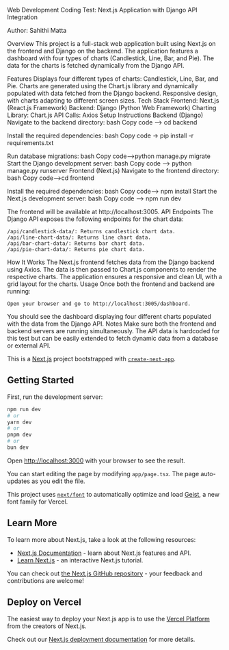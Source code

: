 
Web Development Coding Test: Next.js Application with Django API Integration

Author: Sahithi Matta 

Overview
    This project is a full-stack web application built using Next.js on the frontend and Django on the backend. The application features a dashboard with four types of charts (Candlestick, Line, Bar, and Pie). The data for the charts is fetched dynamically from the Django API.

Features
    Displays four different types of charts: Candlestick, Line, Bar, and Pie.
    Charts are generated using the Chart.js library and dynamically populated with data fetched from the Django backend.
    Responsive design, with charts adapting to different screen sizes.
Tech Stack
    Frontend: Next.js (React.js Framework)
    Backend: Django (Python Web Framework)
    Charting Library: Chart.js
    API Calls: Axios
Setup Instructions
    Backend (Django)
    Navigate to the backend directory:
    bash
    Copy code --> cd backend

Install the required dependencies: 
    bash
    Copy code -> pip install -r requirements.txt

Run database migrations:
    bash
    Copy code-->python manage.py migrate
Start the Django development server:
    bash
    Copy code --> python manage.py runserver
Frontend (Next.js)
    Navigate to the frontend directory:
    bash
    Copy code-->cd frontend

Install the required dependencies:
    bash
    Copy code--> npm install
Start the Next.js development server:
    bash
    Copy code --> npm run dev


The frontend will be available at http://localhost:3005.
API Endpoints
The Django API exposes the following endpoints for the chart data:

    /api/candlestick-data/: Returns candlestick chart data.
    /api/line-chart-data/: Returns line chart data.
    /api/bar-chart-data/: Returns bar chart data.
    /api/pie-chart-data/: Returns pie chart data.

How It Works
    The Next.js frontend fetches data from the Django backend using Axios.
    The data is then passed to Chart.js components to render the respective charts.
    The application ensures a responsive and clean UI, with a grid layout for the charts.
Usage
    Once both the frontend and backend are running:

    Open your browser and go to http://localhost:3005/dashboard.

You should see the dashboard displaying four different charts populated with the data from the Django API.
Notes
Make sure both the frontend and backend servers are running simultaneously.
The API data is hardcoded for this test but can be easily extended to fetch dynamic data from a database or external API.


This is a [Next.js](https://nextjs.org) project bootstrapped with [`create-next-app`](https://nextjs.org/docs/app/api-reference/cli/create-next-app).

## Getting Started

First, run the development server:

```bash
npm run dev
# or
yarn dev
# or
pnpm dev
# or
bun dev
```

Open [http://localhost:3000](http://localhost:3000) with your browser to see the result.

You can start editing the page by modifying `app/page.tsx`. The page auto-updates as you edit the file.

This project uses [`next/font`](https://nextjs.org/docs/app/building-your-application/optimizing/fonts) to automatically optimize and load [Geist](https://vercel.com/font), a new font family for Vercel.

## Learn More

To learn more about Next.js, take a look at the following resources:

- [Next.js Documentation](https://nextjs.org/docs) - learn about Next.js features and API.
- [Learn Next.js](https://nextjs.org/learn) - an interactive Next.js tutorial.

You can check out [the Next.js GitHub repository](https://github.com/vercel/next.js) - your feedback and contributions are welcome!

## Deploy on Vercel

The easiest way to deploy your Next.js app is to use the [Vercel Platform](https://vercel.com/new?utm_medium=default-template&filter=next.js&utm_source=create-next-app&utm_campaign=create-next-app-readme) from the creators of Next.js.

Check out our [Next.js deployment documentation](https://nextjs.org/docs/app/building-your-application/deploying) for more details.


